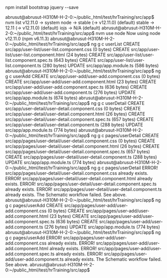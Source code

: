 npm install bootstrap jquery --save

abrusut@abrusut-H310M-H-2-0:~/public_html/test/hrTraining/src/app$ nvm list
       v12.11.0
->       system
node -> stable (-> v12.11.0) (default)
stable -> 12.11 (-> v12.11.0) (default)
iojs -> N/A (default)
abrusut@abrusut-H310M-H-2-0:~/public_html/test/hrTraining/src/app$ nvm use node
Now using node v12.11.0 (npm v6.11.3)
abrusut@abrusut-H310M-H-2-0:~/public_html/test/hrTraining/src/app$ ng g c userList
CREATE src/app/user-list/user-list.component.css (0 bytes)
CREATE src/app/user-list/user-list.component.html (24 bytes)
CREATE src/app/user-list/user-list.component.spec.ts (643 bytes)
CREATE src/app/user-list/user-list.component.ts (280 bytes)
UPDATE src/app/app.module.ts (586 bytes)
abrusut@abrusut-H310M-H-2-0:~/public_html/test/hrTraining/src/app$ ng g c userAdd
CREATE src/app/user-add/user-add.component.css (0 bytes)
CREATE src/app/user-add/user-add.component.html (23 bytes)
CREATE src/app/user-add/user-add.component.spec.ts (636 bytes)
CREATE src/app/user-add/user-add.component.ts (276 bytes)
UPDATE src/app/app.module.ts (674 bytes)
abrusut@abrusut-H310M-H-2-0:~/public_html/test/hrTraining/src/app$ ng g c userDetail
CREATE src/app/user-detail/user-detail.component.css (0 bytes)
CREATE src/app/user-detail/user-detail.component.html (26 bytes)
CREATE src/app/user-detail/user-detail.component.spec.ts (657 bytes)
CREATE src/app/user-detail/user-detail.component.ts (288 bytes)
UPDATE src/app/app.module.ts (774 bytes)
abrusut@abrusut-H310M-H-2-0:~/public_html/test/hrTraining/src/app$ ng g c pages/userDetail
CREATE src/app/pages/user-detail/user-detail.component.css (0 bytes)
CREATE src/app/pages/user-detail/user-detail.component.html (26 bytes)
CREATE src/app/pages/user-detail/user-detail.component.spec.ts (657 bytes)
CREATE src/app/pages/user-detail/user-detail.component.ts (288 bytes)
UPDATE src/app/app.module.ts (774 bytes)
abrusut@abrusut-H310M-H-2-0:~/public_html/test/hrTraining/src/app$ ng g c pages/userDetail
ERROR! src/app/pages/user-detail/user-detail.component.css already exists.
ERROR! src/app/pages/user-detail/user-detail.component.html already exists.
ERROR! src/app/pages/user-detail/user-detail.component.spec.ts already exists.
ERROR! src/app/pages/user-detail/user-detail.component.ts already exists.
The Schematic workflow failed. See above.
abrusut@abrusut-H310M-H-2-0:~/public_html/test/hrTraining/src/app$ ng g c pages/userAdd
CREATE src/app/pages/user-add/user-add.component.css (0 bytes)
CREATE src/app/pages/user-add/user-add.component.html (23 bytes)
CREATE src/app/pages/user-add/user-add.component.spec.ts (636 bytes)
CREATE src/app/pages/user-add/user-add.component.ts (276 bytes)
UPDATE src/app/app.module.ts (774 bytes)
abrusut@abrusut-H310M-H-2-0:~/public_html/test/hrTraining/src/app$ ng g c pages/userAdd
ERROR! src/app/pages/user-add/user-add.component.css already exists.
ERROR! src/app/pages/user-add/user-add.component.html already exists.
ERROR! src/app/pages/user-add/user-add.component.spec.ts already exists.
ERROR! src/app/pages/user-add/user-add.component.ts already exists.
The Schematic workflow failed. See above.
abrusut@abrusut-H310M-H-2-0:~/public_html/test/hrTraining/src/app$ 



